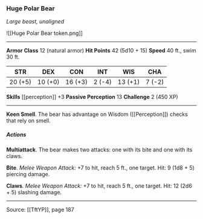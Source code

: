 ### Huge Polar Bear
_Large beast, unaligned_

![[Huge Polar Bear token.png]]


---

**Armor Class** 12 (natural armor)
**Hit Points** 42 (5d10 + 15)
**Speed** 40 ft., swim 30 ft.

| STR     | DEX     | CON     | INT     | WIS     | CHA     |
|---------|---------|---------|---------|---------|---------|
| 20 (+5) | 10 (+0) | 16 (+3) | 2 (-4) | 13 (+1) | 7 (-2) |

**Skills** [[perception]] +3
**Passive Perception** 13
**Challenge** 2 (450 XP)

---

**Keen Smell**. The bear has advantage on Wisdom ([[Perception]]) checks that rely on smell.

##### Actions
**Multiattack**. The bear makes two attacks: one with its bite and one with its claws.

**Bite**. _Melee Weapon Attack:_ +7 to hit, reach 5 ft., one target. Hit: 9 (1d8 + 5) piercing damage.

**Claws**. _Melee Weapon Attack:_ +7 to hit, reach 5 ft., one target. Hit: 12 (2d6 + 5) slashing damage.


---

Source: [[TftYP]], page 187